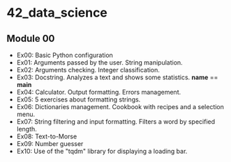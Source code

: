# 42_data_science

## Module 00
* Ex00: Basic Python configuration
* Ex01: Arguments passed by the user. String manipulation.
* Ex02: Arguments checking. Integer classification.
* Ex03: Docstring. Analyzes a text and shows some statistics. __name__ == __main__
* Ex04: Calculator. Output formatting. Errors management.
* Ex05: 5 exercises about formatting strings.
* Ex06: Dictionaries management. Cookbook with recipes and a selection menu.
* Ex07: String filtering and input formatting. Filters a word by specified length.
* Ex08: Text-to-Morse
* Ex09: Number guesser
* Ex10: Use of the "tqdm" library for displaying a loading bar.

